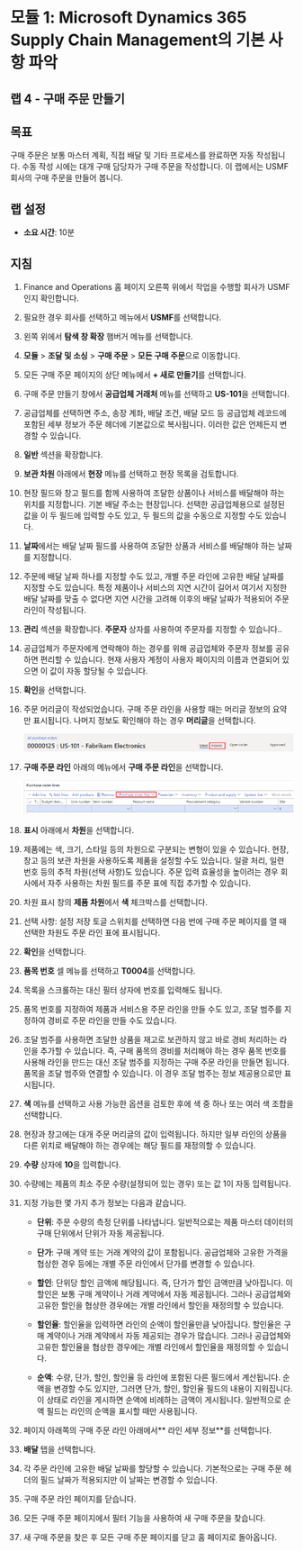 ﻿---
lab:
    title: '랩 4: 구매 주문 만들기'
    module: '모듈 1: Microsoft Dynamics 365 Supply Chain Management의 기본 사항 파악'
---

# 모듈 1: Microsoft Dynamics 365 Supply Chain Management의 기본 사항 파악

## 랩 4 - 구매 주문 만들기

## 목표

구매 주문은 보통 마스터 계획, 직접 배달 및 기타 프로세스를 완료하면 자동 작성됩니다. 수동 작성 시에는 대개 구매 담당자가 구매 주문을 작성합니다. 이 랩에서는 USMF 회사의 구매 주문을 만들어 봅니다.

## 랩 설정

   - **소요 시간**: 10분

## 지침

1. Finance and Operations 홈 페이지 오른쪽 위에서 작업을 수행할 회사가 USMF인지 확인합니다.

1. 필요한 경우 회사를 선택하고 메뉴에서 **USMF**를 선택합니다.

1. 왼쪽 위에서 **탐색 창 확장** 햄버거 메뉴를 선택합니다.

1. **모듈** > **조달 및 소싱** > **구매 주문** > **모든 구매 주문**으로 이동합니다.

1. 모든 구매 주문 페이지의 상단 메뉴에서 **+ 새로 만들기**를 선택합니다.

1. 구매 주문 만들기 창에서 **공급업체 거래처** 메뉴를 선택하고 **US-101**을 선택합니다.

1. 공급업체를 선택하면 주소, 송장 계좌, 배달 조건, 배달 모드 등 공급업체 레코드에 포함된 세부 정보가 주문 헤더에 기본값으로 복사됩니다. 이러한 값은 언제든지 변경할 수 있습니다.

1. **일반** 섹션을 확장합니다.

1. **보관 차원** 아래에서 **현장** 메뉴를 선택하고 현장 목록을 검토합니다.

1. 현장 필드와 창고 필드를 함께 사용하여 조달한 상품이나 서비스를 배달해야 하는 위치를 지정합니다. 기본 배달 주소는 현장입니다. 선택한 공급업체용으로 설정된 값을 이 두 필드에 입력할 수도 있고, 두 필드의 값을 수동으로 지정할 수도 있습니다.

1. **날짜**에서는 배달 날짜 필드를 사용하여 조달한 상품과 서비스를 배달해야 하는 날짜를 지정합니다.

1. 주문에 배달 날짜 하나를 지정할 수도 있고, 개별 주문 라인에 고유한 배달 날짜를 지정할 수도 있습니다. 특정 제품이나 서비스의 지연 시간이 길어서 여기서 지정한 배달 날짜를 맞출 수 없다면 지연 시간을 고려해 이후의 배달 날짜가 적용되어 주문 라인이 작성됩니다.

1. **관리** 섹션을 확장합니다. **주문자** 상자를 사용하여 주문자를 지정할 수 있습니다..

1. 공급업체가 주문자에게 연락해야 하는 경우를 위해 공급업체와 주문자 정보를 공유하면 편리할 수 있습니다. 현재 사용자 계정이 사용자 페이지의 이름과 연결되어 있으면 이 값이 자동 할당될 수 있습니다.

1. **확인**을 선택합니다.

1. 주문 머리글이 작성되었습니다. 구매 주문 라인을 사용할 때는 머리글 정보의 요약만 표시됩니다. 나머지 정보도 확인해야 하는 경우 **머리글**을 선택합니다.

    ![머리글 메뉴의 위치가 표시된 화면 이미지](./media/lp1-m3-purchase-order-header-option.png)

1. **구매 주문 라인** 아래의 메뉴에서 **구매 주문 라인**을 선택합니다.

    ![구매 주문 라인 메뉴 옵션의 위치가 표시된 화면 이미지](./media/lp1-m3-purchase-order-purchase-order-line-menu.png)

1. **표시** 아래에서 **차원**을 선택합니다.

1. 제품에는 색, 크기, 스타일 등의 차원으로 구분되는 변형이 있을 수 있습니다. 현장, 창고 등의 보관 차원을 사용하도록 제품을 설정할 수도 있습니다. 일괄 처리, 일련 번호 등의 추적 차원(선택 사항)도 있습니다. 주문 입력 효율성을 높이려는 경우 회사에서 자주 사용하는 차원 필드를 주문 표에 직접 추가할 수 있습니다.

1. 차원 표시 창의 **제품 차원**에서 **색** 체크박스를 선택합니다.

1. 선택 사항: 설정 저장 토글 스위치를 선택하면 다음 번에 구매 주문 페이지를 열 때 선택한 차원도 주문 라인 표에 표시됩니다.

1. **확인**을 선택합니다.

1. **품목 번호** 셀 메뉴를 선택하고 **T0004**를 선택합니다.

1. 목록을 스크롤하는 대신 필터 상자에 번호를 입력해도 됩니다.

1. 품목 번호를 지정하여 제품과 서비스용 주문 라인을 만들 수도 있고, 조달 범주를 지정하여 경비로 주문 라인을 만들 수도 있습니다.

1. 조달 범주를 사용하면 조달한 상품을 재고로 보관하지 않고 바로 경비 처리하는 라인을 추가할 수 있습니다. 즉, 구매 품목의 경비를 처리해야 하는 경우 품목 번호를 사용해 라인을 만드는 대신 조달 범주를 지정하는 구매 주문 라인을 만들면 됩니다. 품목을 조달 범주와 연결할 수 있습니다. 이 경우 조달 범주는 정보 제공용으로만 표시됩니다.

1. **색** 메뉴를 선택하고 사용 가능한 옵션을 검토한 후에 색 중 하나 또는 여러 색 조합을 선택합니다.

1. 현장과 창고에는 대개 주문 머리글의 값이 입력됩니다. 하지만 일부 라인의 상품을 다른 위치로 배달해야 하는 경우에는 해당 필드를 재정의할 수 있습니다.

1. **수량** 상자에 **10**을 입력합니다.

1. 수량에는 제품의 최소 주문 수량(설정되어 있는 경우) 또는 값 1이 자동 입력됩니다.

1. 지정 가능한 몇 가지 추가 정보는 다음과 같습니다.

    - **단위**: 주문 수량의 측정 단위를 나타냅니다. 일반적으로는 제품 마스터 데이터의 구매 단위에서 단위가 자동 제공됩니다.

    - **단가**: 구매 계약 또는 거래 계약의 값이 포함됩니다. 공급업체와 고유한 가격을 협상한 경우 등에는 개별 주문 라인에서 단가를 변경할 수 있습니다.

    - **할인**: 단위당 할인 금액에 해당됩니다. 즉, 단가가 할인 금액만큼 낮아집니다. 이 할인은 보통 구매 계약이나 거래 계약에서 자동 제공됩니다. 그러나 공급업체와 고유한 할인을 협상한 경우에는 개별 라인에서 할인을 재정의할 수 있습니다.

    - **할인율**: 할인율을 입력하면 라인의 순액이 할인율만큼 낮아집니다. 할인율은 구매 계약이나 거래 계약에서 자동 제공되는 경우가 많습니다. 그러나 공급업체와 고유한 할인율을 협상한 경우에는 개별 라인에서 할인율을 재정의할 수 있습니다.

    - **순액**: 수량, 단가, 할인, 할인율 등 라인에 포함된 다른 필드에서 계산됩니다. 순액을 변경할 수도 있지만, 그러면 단가, 할인, 할인율 필드의 내용이 지워집니다. 이 상태로 라인을 게시하면 순액에 비례하는 금액이 게시됩니다. 일반적으로 순액 필드는 라인의 순액을 표시할 때만 사용됩니다.

1. 페이지 아래쪽의 구매 주문 라인 아래에서** 라인 세부 정보**를 선택합니다.

1. **배달** 탭을 선택합니다.

1. 각 주문 라인에 고유한 배달 날짜를 할당할 수 있습니다. 기본적으로는 구매 주문 헤더의 필드 날짜가 적용되지만 이 날짜는 변경할 수 있습니다.

1. 구매 주문 라인 페이지를 닫습니다.

1. 모든 구매 주문 페이지에서 필터 기능을 사용하여 새 구매 주문을 찾습니다.

1. 새 구매 주문을 찾은 후 모든 구매 주문 페이지를 닫고 홈 페이지로 돌아옵니다.
